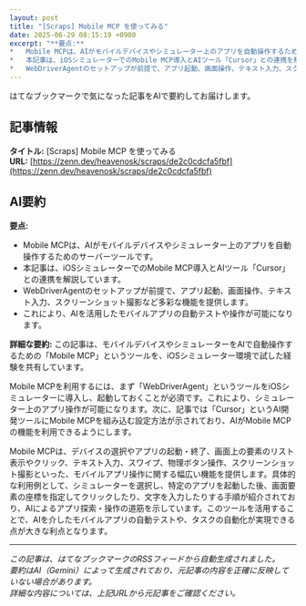 ```yaml
---
layout: post
title: "[Scraps] Mobile MCP を使ってみる"
date: 2025-06-29 08:15:19 +0900
excerpt: "**要点:**
*   Mobile MCPは、AIがモバイルデバイスやシミュレーター上のアプリを自動操作するためのサーバーツールです。
*   本記事は、iOSシミュレーターでのMobile MCP導入とAIツール「Cursor」との連携を解説しています。
*   WebDriverAgentのセットアップが前提で、アプリ起動、画面操作、テキスト入力、スクリーンショット撮影など多彩な機能を提供し..."
---
```


はてなブックマークで気になった記事をAIで要約してお届けします。

## 記事情報

**タイトル:** [Scraps] Mobile MCP を使ってみる  
**URL:** [https://zenn.dev/heavenosk/scraps/de2c0cdcfa5fbf](https://zenn.dev/heavenosk/scraps/de2c0cdcfa5fbf)

## AI要約

**要点:**
*   Mobile MCPは、AIがモバイルデバイスやシミュレーター上のアプリを自動操作するためのサーバーツールです。
*   本記事は、iOSシミュレーターでのMobile MCP導入とAIツール「Cursor」との連携を解説しています。
*   WebDriverAgentのセットアップが前提で、アプリ起動、画面操作、テキスト入力、スクリーンショット撮影など多彩な機能を提供します。
*   これにより、AIを活用したモバイルアプリの自動テストや操作が可能になります。

**詳細な要約:**
この記事は、モバイルデバイスやシミュレーターをAIで自動操作するための「Mobile MCP」というツールを、iOSシミュレーター環境で試した経験を共有しています。

Mobile MCPを利用するには、まず「WebDriverAgent」というツールをiOSシミュレーターに導入し、起動しておくことが必須です。これにより、シミュレーター上のアプリ操作が可能になります。次に、記事では「Cursor」というAI開発ツールにMobile MCPを組み込む設定方法が示されており、AIがMobile MCPの機能を利用できるようにします。

Mobile MCPは、デバイスの選択やアプリの起動・終了、画面上の要素のリスト表示やクリック、テキスト入力、スワイプ、物理ボタン操作、スクリーンショット撮影といった、モバイルアプリ操作に関する幅広い機能を提供します。具体的な利用例として、シミュレーターを選択し、特定のアプリを起動した後、画面要素の座標を指定してクリックしたり、文字を入力したりする手順が紹介されており、AIによるアプリ探索・操作の道筋を示しています。このツールを活用することで、AIを介したモバイルアプリの自動テストや、タスクの自動化が実現できる点が大きな利点となります。

---

*この記事は、はてなブックマークのRSSフィードから自動生成されました。*  
*要約はAI（Gemini）によって生成されており、元記事の内容を正確に反映していない場合があります。*  
*詳細な内容については、上記URLから元記事をご確認ください。*
